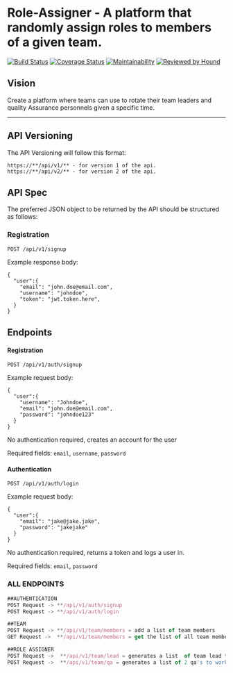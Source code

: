 # Role-Assigner - A platform that randomly assign roles to members of a given team.

[![Build Status](https://travis-ci.com/NedyUdombat/Role-Assigner.svg?branch=develop)](https://travis-ci.com/NedyUdombat/Role-Assigner)
[![Coverage Status](https://coveralls.io/repos/github/NedyUdombat/Role-Assigner/badge.svg?branch=develop)](https://coveralls.io/github/NedyUdombat/Role-Assigner?branch=develop)
[![Maintainability](https://api.codeclimate.com/v1/badges/8802540ba9799ce15cd2/maintainability)](https://codeclimate.com/github/NedyUdombat/Role-Assigner/maintainability)
[![Reviewed by Hound](https://img.shields.io/badge/Reviewed_by-Hound-8E64B0.svg)](https://houndci.com)

## Vision

Create a platform where teams can use to rotate their team leaders and quality Assurance personnels given a specific time.

---

## API Versioning

The API Versioning will follow this format:

```source-json
https://**/api/v1/** - for version 1 of the api.
https://**/api/v2/** - for version 2 of the api.
```

## API Spec

The preferred JSON object to be returned by the API should be structured as follows:

### Registration

`POST /api/v1/signup`

Example response body:

```source-json
{
  "user":{
    "email": "john.doe@email.com",
    "username": "johndoe",
    "token": "jwt.token.here",
  }
}
```

## Endpoints

#### Registration

`POST /api/v1/auth/signup`

Example request body:

```source-json
{
  "user":{
    "username": "Johndoe",
    "email": "john.doe@email.com",
    "password": "johndoe123"
  }
}
```

No authentication required, creates an account for the user

Required fields: `email`, `username`, `password`

#### Authentication

`POST /api/v1/auth/login`

Example request body:

```source-json
{
  "user":{
    "email": "jake@jake.jake",
    "password": "jakejake"
  }
}
```

No authentication required, returns a token and logs a user in.

Required fields: `email`, `password`

### ALL ENDPOINTS

```Javascript
##AUTHENTICATION
POST Request -> **/api/v1/auth/signup
POST Request -> **/api/v1/auth/login

##TEAM
POST Request -> **/api/v1/team/members = add a list of team members
GET Request ->  **/api/v1/team/members = get the list of all team members

##ROLE ASSIGNER
POST Request ->  **/api/v1/team/lead = generates a list  of team lead to lead for per specified duration for a certain period of time
POST Request ->  **/api/v1/team/qa = generates a list of 2 qa's to work per specified duration for a certain period of time.

```
